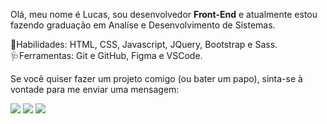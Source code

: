 <p align="left">
Olá, meu nome é Lucas, sou desenvolvedor <strong>Front-End</strong> e atualmente estou fazendo graduação em Analíse e Desenvolvimento de Sistemas.
</p>

<p align="left">
🎯Habilidades: HTML, CSS, Javascript, JQuery, Bootstrap e Sass. <br>
🩺Ferramentas: Git e GitHub, Figma e VSCode.
</p>

Se você quiser fazer um projeto comigo (ou bater um papo), sinta-se à vontade para me enviar uma mensagem:<br>
<p align="left">
  <a href="https://www.instagram.com/iuricode/" alt="Instagram">
  <img src="https://img.shields.io/badge/-Instagram-DF0174?style=for-the-badge&logo=instagram&logoColor=white&link=https://www.instagram.com/iuricoding/"/></a>

  <a href="https://t.me/lucasfelipeluz" alt="Telegram">
  <img src="https://img.shields.io/badge/-Telegram-3b5998?style=for-the-badge&logo=telegram&logoColor=white&link=https://t.me/lucasfelipeluz"/></a>
  
  <a href="https://www.linkedin.com/in/iuricode" alt="Linkedin">
  <img src="https://img.shields.io/badge/-Linkedin-0e76a8?style=for-the-badge&logo=Linkedin&logoColor=white&link=https://www.linkedin.com/in/iuricode" /></a>
</p> 
